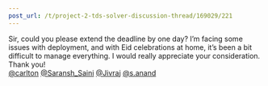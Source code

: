 ```yaml
---
post_url: /t/project-2-tds-solver-discussion-thread/169029/221
---
```

Sir, could you please extend the deadline by one day? I’m facing some issues with deployment, and with Eid celebrations at home, it’s been a bit difficult to manage everything. I would really appreciate your consideration. Thank you!  
[@carlton](/u/carlton) [@Saransh\_Saini](/u/saransh_saini) [@Jivraj](/u/jivraj) [@s.anand](/u/s.anand)